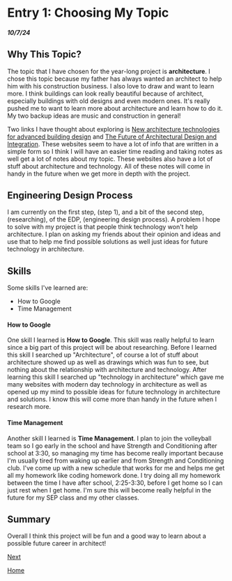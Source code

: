 # Entry 1: Choosing My Topic
##### 10/7/24
## Why This Topic?
The topic that I have chosen for the year-long project is **architecture**. I chose this topic because my father has always wanted an architect to help him with his construction business. I also love to draw and want to learn more. I think buildings can look really beautiful because of architect, especially buildings with old designs and even modern ones. It's really pushed me to want to learn more about architecture and learn how to do it. My two backup ideas are music and construction in general!

Two links I have thought about exploring is [New architecture technologies for advanced building design](https://www.autodesk.com/design-make/articles/technology-architecture) and [The Future of Architectural Design and Integration](https://aia-nj.org/blog/2024/02/02/embracing-technology-the-future-of-architectural-design-and-integration/). These websites seem to have a lot of info that are written in a simple form so I think I will have an easier time reading and taking notes as well get a lot of notes about my topic. These websites also have a lot of stuff about architecture and technology. All of these notes will come in handy in the future when we get more in depth with the project. 

## Engineering Design Process
I am currently on the first step, (step 1), and a bit of the second step, (researching), of the EDP, (engineering design process). A problem I hope to solve with my project is that people think technology won't help architecture. I plan on asking my friends about their opinion and ideas and use that to help me find possible solutions as well just ideas for future technology in architecture.

## Skills
Some skills I've learned are:
* How to Google
* Time Management

#### How to Google
One skill I learned is **How to Google**. This skill was really helpful to learn since a big part of this project will be about researching. Before I learned this skill I searched up "Architecture", of course a lot of stuff about architecture showed up as well as drawings which was fun to see, but nothing about the relationship with architecture and technology. After learning this skill I searched up "technology in architecture" which gave me many websites with modern day technology in architecture as well as opened up my mind to possible ideas for future technology in architecture and solutions. I know this will come more than handy in the future when I research more.

#### Time Management
Another skill I learned is **Time Management**. I plan to join the volleyball team so I go early in the school and have Strength and Conditioning after school at 3:30, so managing my time has become really important because I'm usually tired from waking up earlier and from Strength and Conditioning club. I've come up with a new schedule that works for me and helps me get all my homework like coding homework done. I try doing all my homework between the time I have after school, 2:25-3:30, before I get home so I can just rest when I get home. I'm sure this will become really helpful in the future for my SEP class and my other classes.

## Summary
Overall I think this project will be fun and a good way to learn about a possible future career in architect!


[Next](entry02.md)

[Home](../README.md)
